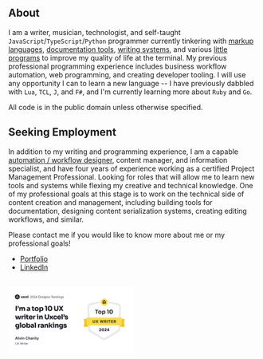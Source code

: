 ## About

I am a writer, musician, technologist, and self-taught `JavaScript`/`TypeScript`/`Python` programmer currently tinkering with [markup languages](https://github.com/unforswearing/todo_markup.js), [documentation tools](https://github.com/unforswearing/xdoc), [writing systems](https://github.com/unforswearing/poyml), and various [little programs](https://github.com/unforswearing?tab=repositories&q=&type=&language=shell) to improve my quality of life at the terminal. My previous professional programming experience includes business workflow automation, web programming, and creating developer tooling. I will use any opportunity I can to learn a new language -- I have previously dabbled with `Lua`, `TCL`, `J`, and `F#`, and I'm currently learning more about `Ruby` and `Go`.

All code is in the public domain unless otherwise specified.

## Seeking Employment

In addition to my writing and programming experience, I am a capable [automation / workflow designer](https://github.com/unforswearing/gas-send-email), content manager, and information specialist, and have four years of experience working as a certified Project Management Professional. Looking for roles that will allow me to learn new tools and systems while flexing my creative and technical knowledge. One of my professional goals at this stage is to work on the technical side of content creation and management, including building tools for documentation, designing content serialization systems, creating editing workflows, and similar. 

Please contact me if you would like to know more about me or my professional goals!

- [Portfolio](https://unforswearing.com)
- [LinkedIn](https://linkedin.com/in/alvin-charity)

<br />

<img src="uxcel2024.png" width="50%" />
